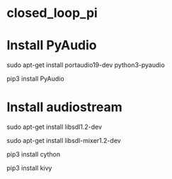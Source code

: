 # closed_loop_pi

# Install PyAudio
sudo apt-get install portaudio19-dev python3-pyaudio

pip3 install PyAudio

# Install audiostream
sudo apt-get install libsdl1.2-dev

sudo apt-get install libsdl-mixer1.2-dev

pip3 install cython

pip3 install kivy
